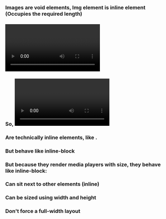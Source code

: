 ### Images are void elements, Img element is inline element (Occupies the required length)


### <video> and <audio> are normal HTML5 elements used to embed media content directly into web pages.

### So, <video> and <audio>:
### Are technically inline elements, like <img>.
### But behave like inline-block
### But because they render media players with size, they behave like inline-block:
### Can sit next to other elements (inline)
### Can be sized using width and height
### Don't force a full-width layout
